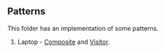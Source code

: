 ## Patterns

This folder has an implementation of some patterns.

1. Laptop - [Composite](https://refactoring.guru/uk/design-patterns/composite) and [Visitor](https://refactoring.guru/uk/design-patterns/visitor).